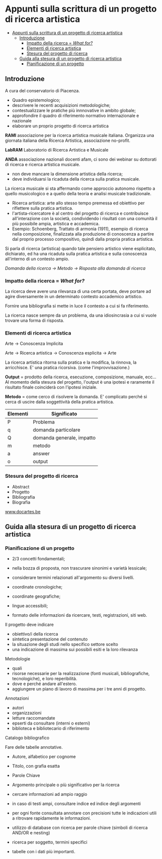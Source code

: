 # Appunti sulla scrittura di un progetto di ricerca artistica

- [Appunti sulla scrittura di un progetto di ricerca artistica](#appunti-sulla-scrittura-di-un-progetto-di-ricerca-artistica)
  - [Introduzione](#introduzione)
    - [Impatto della ricerca = _What for?_](#impatto-della-ricerca--what-for)
    - [Elementi di ricerca artistica](#elementi-di-ricerca-artistica)
    - [Stesura del progetto di ricerca](#stesura-del-progetto-di-ricerca)
  - [Guida alla stesura di un progetto di ricerca artistica](#guida-alla-stesura-di-un-progetto-di-ricerca-artistica)
    - [Pianificazione di un progetto](#pianificazione-di-un-progetto)


## Introduzione

A cura del conservatorio di Piacenza.

- Quadro epistemologico;
- descrivere le recenti acquisizioni metodologiche;
- contestualizzare le pratiche più innnovative in ambito globale;
- approfondire il quadro di riferimento normativo internazionale e nazionale
- elaborare un proprio progetto di ricerca artistica

**RAMI** associazione per la ricerca artistica musicale italiana. Organizza una giornata italiana della Ricerca Artistica, associazione no-profit.

**LabRAM** Laboratorio di Ricerca Artistica e Musicale

**ANDA** associazione nazionali docenti afam, ci sono dei webinar su dottorati di ricerca e ricerca artistica musicale.

- non deve mancare la dimensione artistica della ricerca;
- deve individuarsi la ricaduta della ricerca sulla pratica musicale.

La ricerca musicale si sta affermando come approccio autonomo rispetto a quello musicologico e a quello della teoria e analisi musicale tradizionale.

- Ricerca artistica: arte allo stesso tempo premessa ed obiettivo per riflettere sulla pratica artistica.
- l'artista-ricercatore è al centro del progetto di ricerca e contribuisce all'interazione con la società, condividendo i risultati con una comunità il più possibile ampia, artistica e accademica.
- Esempio: Schoenberg, Trattato di armonia (1911), esempio di ricerca nella composizione, finalizzata alla produzione di conoscenza a partire dal proprio processo compositivo, quindi dalla propria pratica artistica.

Si parla di ricerca (artistica) quando tale pensiero artistico viene esplicitato, dichiarato, ed ha una ricaduta sulla pratica artistica e sulla conoscenza all'interno di un contesto ampio.

_Domanda della ricerca -> Metodo -> Risposta alla domanda di ricerca_

### Impatto della ricerca = _What for?_

La ricerca deve avere una rilevanza di una certa portata, deve portare ad agire diversamente in un determinato contesto accademico artistico. 

Fornire una bibliografia si mette in luce il contesto a cui si fa riferimento.

La ricerca nasce sempre da un problema, da una idiosincrasia a cui si vuole trovare una forma di risposta.

### Elementi di ricerca artistica

Arte -> Conoscenza Implicita

Arte -> Ricerca artistica -> Conoscenza esplicita -> Arte

La ricerca artistica ritorna sulla pratica e la modifica, la rinnova, la arricchisce. E' una pratica ricorsiva. (come l'improvvisazione.)

**Output** = prodotto della ricerca, esecuzione, composizione, manuale, ecc... Al momento della stesura del progetto, l'output è una ipotesi e raramente il risultato finale coinciderà con l'ipotesi iniziale.

**Metodo** = come cerco di risolvere la domanda. E' complicato perché si cerca di uscire dalla soggettività della pratica artistica.

| Elementi | Significato|
|----------|------------|
| P        | Problema   |
| q        | domanda particolare |
| Q        | domanda generale, impatto |
| m        | metodo |
| a        | answer |
| o        | output |

### Stesura del progetto di ricerca

- Abstract
- Progetto
- Bibliografia
- Biografia

www.docartes.be

## Guida alla stesura di un progetto di ricerca artistica

### Pianificazione di un progetto

- 2/3 concetti fondamentali;
- nella bozza di proposta, non trascurare sinonimi e varietà lessicale;
- considerare termini relazionati all'argomento su diversi livelli.

- coordinate cronologiche;
- coordinate geografiche;
- lingue accessibili;
- formato delle informazioni da ricercare, testi, registrazioni, siti web.

Il progetto deve indicare

- obiettivo/i della ricerca
- sintetica presentazione del contenuto
- la situazione degli studi nello specifico settore scelto
- una indicazione di massima sui possibili esiti e la loro rilevanza

Metodologie

- quali
- risorse necessarie per la realizzazione (fonti musicali, bibliografiche, tecnologiche), e loro reperibilità. 
- dove e perché andare all'estero.
- aggiungere un piano di lavoro di massima per i tre anni di progetto.

Annotazioni

- autori
- organizzazioni
- letture raccomandate
- epserti da consultare (interni o esterni)
- biblioteca e bibliotecario di riferimento

Catalogo bibliografico

Fare delle tabelle annotative.

- Autore, alfabetico per cognome
- Titolo, con grafia esatta
- Parole Chiave
- Argomento principale o più significativo per la ricerca

- cercare informazioni ad ampio raggio
- in caso di testi ampi, consultare indice ed indice degli argomenti
- per ogni fonte consultata annotare con precisioni tutte le indicazioni utili a ritrovare rapidamente le informazioni.
- utilizzo di database con ricerca per parole chiave (simboli di ricerca AND/OR e nesting)
- ricerca per soggetto, termini specifici 
- tabelle con i dati più importanti.